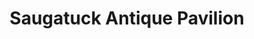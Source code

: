 ---
title: "Saugatuck Antique Pavilion"
url: /douglas/saugatuck-antique-pavilion/
shop: antiques
---